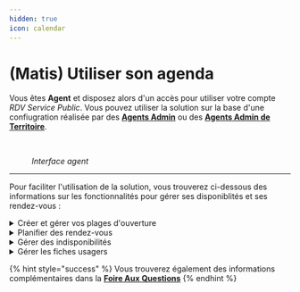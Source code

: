 ```yaml
---
hidden: true
icon: calendar
---
```


# (Matis) Utiliser son agenda

Vous êtes **Agent** et disposez alors d'un accès pour utiliser votre compte _RDV Service Public_. Vous pouvez utiliser la solution sur la base d'une confiugration réalisée par des [**Agents Admin**](matis-configurer-son-organisation.md) ou des [**Agents Admin de Territoire**](matis-configurer-son-territoire.md).&#x20;

<figure><img src="../.gitbook/assets/Capture d’écran 2025-04-02 à 12.57.43.png" alt=""><figcaption><p><em>Interface agent</em> </p></figcaption></figure>

***

Pour faciliter l'utilisation de la solution, vous trouverez ci-dessous des informations sur les fonctionnalités pour gérer ses disponiblités et ses rendez-vous :&#x20;

<details>

<summary>Créer et gérer vos plages d'ouverture</summary>



</details>

<details>

<summary>Planifier des rendez-vous</summary>



</details>

<details>

<summary>Gérer des indisponibilités </summary>



</details>

<details>

<summary>Gérer les fiches usagers </summary>



</details>

{% hint style="success" %}
Vous trouverez également des informations complémentaires dans la [**Foire Aux Questions**](../foire-aux-questions/trouver-vos-reponses.md)
{% endhint %}

